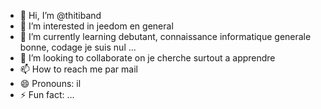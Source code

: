 - 👋 Hi, I’m @thitiband
- 👀 I’m interested in jeedom en general
- 🌱 I’m currently learning debutant, connaissance informatique generale bonne, codage je suis nul ... 
- 💞️ I’m looking to collaborate on je cherche surtout a apprendre
- 📫 How to reach me par mail
- 😄 Pronouns: il
- ⚡ Fun fact: ...

<!---
thitiband/thitiband is a ✨ special ✨ repository because its `README.md` (this file) appears on your GitHub profile.
You can click the Preview link to take a look at your changes.
--->
